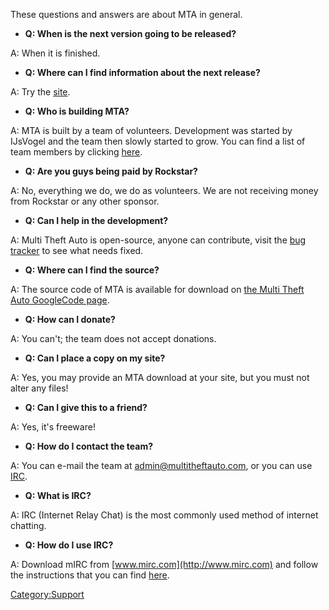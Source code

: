 These questions and answers are about MTA in general.

-   **Q: When is the next version going to be released?**

A: When it is finished.

-   **Q: Where can I find information about the next release?**

A: Try the [site](http://www.mtasa.com//).

-   **Q: Who is building MTA?**

A: MTA is built by a team of volunteers. Development was started by IJsVogel and the team then slowly started to grow. You can find a list of team members by clicking [here](https://code.google.com/p/mtasa-blue/people/list).

-   **Q: Are you guys being paid by Rockstar?**

A: No, everything we do, we do as volunteers. We are not receiving money from Rockstar or any other sponsor.

-   **Q: Can I help in the development?**

A: Multi Theft Auto is open-source, anyone can contribute, visit the [bug tracker](http://bugs.multitheftauto.com//) to see what needs fixed.

-   **Q: Where can I find the source?**

A: The source code of MTA is available for download on [the Multi Theft Auto GoogleCode page](http://multitheftauto.googlecode.com).

-   **Q: How can I donate?**

A: You can't; the team does not accept donations.

-   **Q: Can I place a copy on my site?**

A: Yes, you may provide an MTA download at your site, but you must not alter any files!

-   **Q: Can I give this to a friend?**

A: Yes, it's freeware!

-   **Q: How do I contact the team?**

A: You can e-mail the team at admin@multitheftauto.com, or you can use [IRC](irc://irc.multitheftauto.com).

-   **Q: What is IRC?**

A: IRC (Internet Relay Chat) is the most commonly used method of internet chatting.

-   **Q: How do I use IRC?**

A: Download mIRC from [www.mirc.com](http://www.mirc.com) and follow the instructions that you can find [here](http://forum.mtavc.com/viewtopic.php?t=30).

[Category:Support](/Category:Support.md "wikilink")
